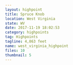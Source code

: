 ```yaml
---
layout: highpoint
title: Spruce Knob
location: West Virginia
state: WV
date: 2017-11-19 18:02:53
category: highpoints
tag: Highpoints
tagline: 4,863 feet
name: west_virginia_highpoint
files: 10
thumbnail: 5
---
```

